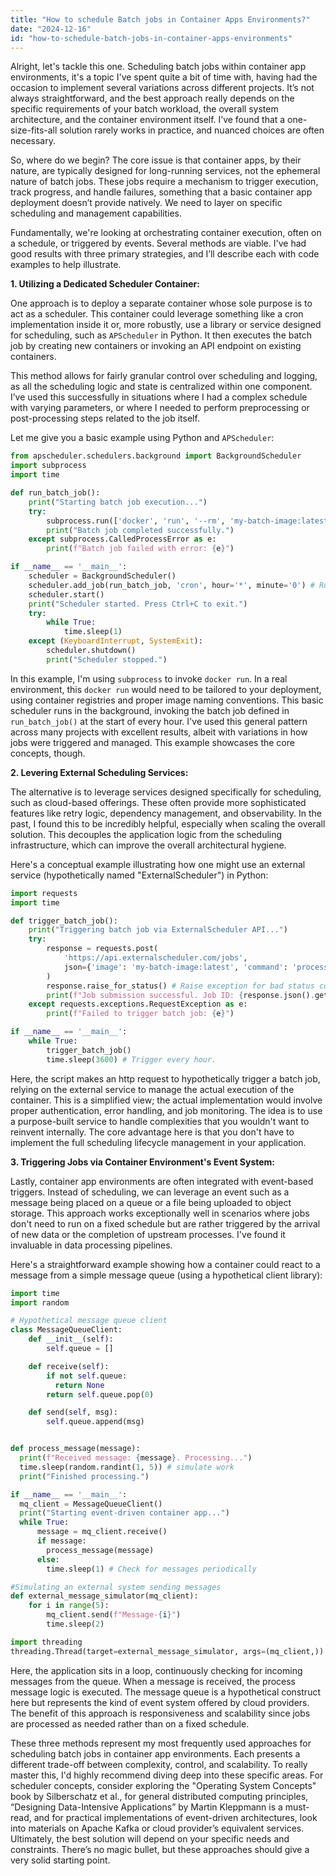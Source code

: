 ```yaml
---
title: "How to schedule Batch jobs in Container Apps Environments?"
date: "2024-12-16"
id: "how-to-schedule-batch-jobs-in-container-apps-environments"
---
```


Alright, let's tackle this one. Scheduling batch jobs within container app environments, it's a topic I've spent quite a bit of time with, having had the occasion to implement several variations across different projects. It’s not always straightforward, and the best approach really depends on the specific requirements of your batch workload, the overall system architecture, and the container environment itself. I’ve found that a one-size-fits-all solution rarely works in practice, and nuanced choices are often necessary.

So, where do we begin? The core issue is that container apps, by their nature, are typically designed for long-running services, not the ephemeral nature of batch jobs. These jobs require a mechanism to trigger execution, track progress, and handle failures, something that a basic container app deployment doesn’t provide natively. We need to layer on specific scheduling and management capabilities.

Fundamentally, we're looking at orchestrating container execution, often on a schedule, or triggered by events. Several methods are viable. I've had good results with three primary strategies, and I’ll describe each with code examples to help illustrate.

**1. Utilizing a Dedicated Scheduler Container:**

One approach is to deploy a separate container whose sole purpose is to act as a scheduler. This container could leverage something like a cron implementation inside it or, more robustly, use a library or service designed for scheduling, such as `APScheduler` in Python. It then executes the batch job by creating new containers or invoking an API endpoint on existing containers.

This method allows for fairly granular control over scheduling and logging, as all the scheduling logic and state is centralized within one component. I’ve used this successfully in situations where I had a complex schedule with varying parameters, or where I needed to perform preprocessing or post-processing steps related to the job itself.

Let me give you a basic example using Python and `APScheduler`:

```python
from apscheduler.schedulers.background import BackgroundScheduler
import subprocess
import time

def run_batch_job():
    print("Starting batch job execution...")
    try:
        subprocess.run(['docker', 'run', '--rm', 'my-batch-image:latest'], check=True)
        print("Batch job completed successfully.")
    except subprocess.CalledProcessError as e:
        print(f"Batch job failed with error: {e}")

if __name__ == '__main__':
    scheduler = BackgroundScheduler()
    scheduler.add_job(run_batch_job, 'cron', hour='*', minute='0') # Run every hour
    scheduler.start()
    print("Scheduler started. Press Ctrl+C to exit.")
    try:
        while True:
            time.sleep(1)
    except (KeyboardInterrupt, SystemExit):
        scheduler.shutdown()
        print("Scheduler stopped.")
```

In this example, I'm using `subprocess` to invoke `docker run`. In a real environment, this `docker run` would need to be tailored to your deployment, using container registries and proper image naming conventions. This basic scheduler runs in the background, invoking the batch job defined in `run_batch_job()` at the start of every hour. I've used this general pattern across many projects with excellent results, albeit with variations in how jobs were triggered and managed. This example showcases the core concepts, though.

**2. Levering External Scheduling Services:**

The alternative is to leverage services designed specifically for scheduling, such as cloud-based offerings. These often provide more sophisticated features like retry logic, dependency management, and observability. In the past, I found this to be incredibly helpful, especially when scaling the overall solution. This decouples the application logic from the scheduling infrastructure, which can improve the overall architectural hygiene.

Here's a conceptual example illustrating how one might use an external service (hypothetically named "ExternalScheduler") in Python:

```python
import requests
import time

def trigger_batch_job():
    print("Triggering batch job via ExternalScheduler API...")
    try:
        response = requests.post(
            'https://api.externalscheduler.com/jobs',
            json={'image': 'my-batch-image:latest', 'command': 'process_data.py'}
        )
        response.raise_for_status() # Raise exception for bad status codes
        print(f"Job submission successful. Job ID: {response.json().get('job_id')}")
    except requests.exceptions.RequestException as e:
        print(f"Failed to trigger batch job: {e}")

if __name__ == '__main__':
    while True:
        trigger_batch_job()
        time.sleep(3600) # Trigger every hour.
```

Here, the script makes an http request to hypothetically trigger a batch job, relying on the external service to manage the actual execution of the container. This is a simplified view; the actual implementation would involve proper authentication, error handling, and job monitoring. The idea is to use a purpose-built service to handle complexities that you wouldn't want to reinvent internally. The core advantage here is that you don't have to implement the full scheduling lifecycle management in your application.

**3. Triggering Jobs via Container Environment's Event System:**

Lastly, container app environments are often integrated with event-based triggers. Instead of scheduling, we can leverage an event such as a message being placed on a queue or a file being uploaded to object storage. This approach works exceptionally well in scenarios where jobs don't need to run on a fixed schedule but are rather triggered by the arrival of new data or the completion of upstream processes. I've found it invaluable in data processing pipelines.

Here's a straightforward example showing how a container could react to a message from a simple message queue (using a hypothetical client library):

```python
import time
import random

# Hypothetical message queue client
class MessageQueueClient:
    def __init__(self):
        self.queue = []

    def receive(self):
        if not self.queue:
          return None
        return self.queue.pop(0)

    def send(self, msg):
        self.queue.append(msg)


def process_message(message):
  print(f"Received message: {message}. Processing...")
  time.sleep(random.randint(1, 5)) # simulate work
  print("Finished processing.")

if __name__ == '__main__':
  mq_client = MessageQueueClient()
  print("Starting event-driven container app...")
  while True:
      message = mq_client.receive()
      if message:
        process_message(message)
      else:
        time.sleep(1) # Check for messages periodically

#Simulating an external system sending messages
def external_message_simulator(mq_client):
    for i in range(5):
        mq_client.send(f"Message-{i}")
        time.sleep(2)

import threading
threading.Thread(target=external_message_simulator, args=(mq_client,)).start()

```

Here, the application sits in a loop, continuously checking for incoming messages from the queue. When a message is received, the process message logic is executed. The message queue is a hypothetical construct here but represents the kind of event system offered by cloud providers. The benefit of this approach is responsiveness and scalability since jobs are processed as needed rather than on a fixed schedule.

These three methods represent my most frequently used approaches for scheduling batch jobs in container app environments. Each presents a different trade-off between complexity, control, and scalability. To really master this, I'd highly recommend diving deep into these specific areas. For scheduler concepts, consider exploring the "Operating System Concepts" book by Silberschatz et al., for general distributed computing principles, “Designing Data-Intensive Applications” by Martin Kleppmann is a must-read, and for practical implementations of event-driven architectures, look into materials on Apache Kafka or cloud provider’s equivalent services. Ultimately, the best solution will depend on your specific needs and constraints. There’s no magic bullet, but these approaches should give a very solid starting point.
